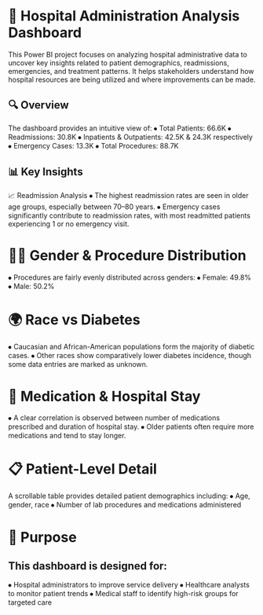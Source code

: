 # 🏥 Hospital Administration Analysis Dashboard

This Power BI project focuses on analyzing hospital administrative data to uncover key insights related to patient demographics, readmissions, emergencies, and treatment patterns. It helps stakeholders understand how hospital resources are being utilized and where improvements can be made.

## 🔍 Overview
The dashboard provides an intuitive view of:
⦁	Total Patients: 66.6K
⦁	Readmissions: 30.8K
⦁	Inpatients & Outpatients: 42.5K & 24.3K respectively
⦁	Emergency Cases: 13.3K
⦁	Total Procedures: 88.7K
## 📊 Key Insights
 📈 Readmission Analysis
⦁	The highest readmission rates are seen in older age groups, especially between 70–80 years.
⦁	Emergency cases significantly contribute to readmission rates, with most readmitted patients experiencing 1 or no emergency visit.
# 👩‍⚕️ Gender & Procedure Distribution
⦁	Procedures are fairly evenly distributed across genders:
⦁	Female: 49.8%
⦁	Male: 50.2%
# 🌍 Race vs Diabetes
⦁	Caucasian and African-American populations form the majority of diabetic cases.
⦁	Other races show comparatively lower diabetes incidence, though some data entries are marked as unknown.
# 💊 Medication & Hospital Stay
⦁	A clear correlation is observed between number of medications prescribed and duration of hospital stay.
⦁	Older patients often require more medications and tend to stay longer.
 # 📋 Patient-Level Detail
A scrollable table provides detailed patient demographics including:
⦁	Age, gender, race
⦁	Number of lab procedures and medications administered
# 🎯 Purpose
## This dashboard is designed for:
⦁	Hospital administrators to improve service delivery
⦁	Healthcare analysts to monitor patient trends
⦁	Medical staff to identify high-risk groups for targeted care
